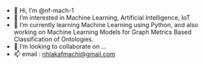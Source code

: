 - 👋 Hi, I’m @nf-mach-1
- 👀 I’m interested in Machine Learning, Artificial Intelligence, IoT
- 🌱 I’m currently learning Machine Learning using Python, and also working on Machine Learning Models for Graph Metrics Based Classification of Ontologies.
- 💞️ I’m looking to collaborate on ...
- 📫 email : nhlakafmachi@gmail.com

<!---
nf-mach-1/nf-mach-1 is a ✨ special ✨ repository because its `README.md` (this file) appears on your GitHub profile.
You can click the Preview link to take a look at your changes.
--->
